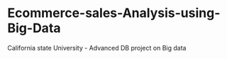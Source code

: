 # Ecommerce-sales-Analysis-using-Big-Data
California state University - Advanced DB project on Big data 
